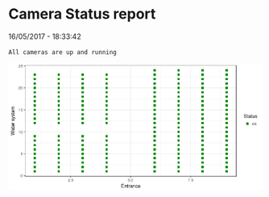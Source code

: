 Camera Status report
================
16/05/2017 - 18:33:42

    All cameras are up and running

![](camreport_files/figure-markdown_github/unnamed-chunk-2-1.png)
